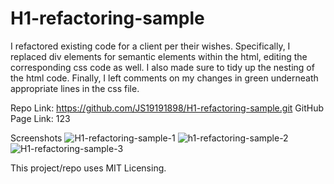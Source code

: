 # H1-refactoring-sample

I refactored existing code for a client per their wishes. Specifically, I replaced div elements for semantic elements within the html, editing the corresponding css code as well. I also made sure to tidy up the nesting of the html code. Finally, I left comments on my changes in green underneath appropriate lines in the css file. 
  
Repo Link: https://github.com/JS19191898/H1-refactoring-sample.git
GitHub Page Link: 123

Screenshots
![H1-refactoring-sample-1](https://user-images.githubusercontent.com/99297739/157364785-5cc759b1-9bd6-4bac-b8ff-20193134aa5c.PNG)
![h1-refactoring-sample-2](https://user-images.githubusercontent.com/99297739/157364799-0a6df46e-29ed-4dfc-87a1-1923e7de6bdc.PNG)
![H1-refactoring-sample-3](https://user-images.githubusercontent.com/99297739/157364806-83fa9052-0947-496f-aefd-09a02432fd52.PNG)

This project/repo uses MIT Licensing.
